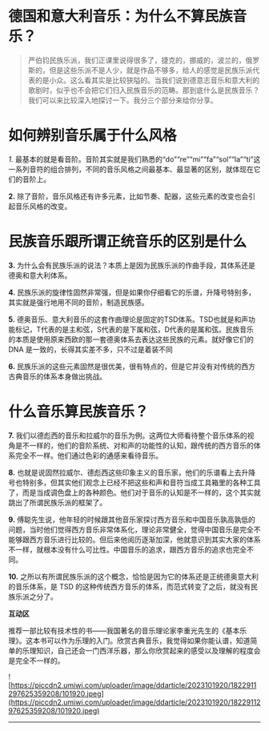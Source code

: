 # 德国和意大利音乐：为什么不算民族音乐？

> 严伯钧民族乐派，我们正课里说得很多了，捷克的，挪威的，波兰的，俄罗斯的，但是这些乐派不是人少，就是作品不够多，给人的感觉是民族乐派代表的是小众。这么看其实是比较狭隘的。当我们说到德意志音乐和意大利的歌剧时，似乎也不会把它们归入民族音乐的范畴。那到底什么是民族音乐？我们可以来比较深入地探讨一下。我分三个部分来给你分享。

# 如何辨别音乐属于什么风格

 *1.* 最基本的就是看音阶。音阶其实就是我们熟悉的“do”“re”“mi”“fa”“sol”“la”“ti”这一系列音符的组合排列，不同的音乐风格之间最基本、最显著的区别，就体现在它们的音阶上。

 **2.** 除了音阶，音乐风格还有许多元素，比如节奏、配器，这些元素的改变也会引起音乐风格的改变。

# 民族音乐跟所谓正统音乐的区别是什么

 **3.** 为什么会有民族乐派的说法？本质上是因为民族乐派的作曲手段，其体系还是德奥和意大利体系。

 **4.** 民族乐派的旋律性固然非常强，但是如果你仔细看它的乐谱，升降号特别多，其实就是强行地用不同的音阶，制造民族感。

 **5.** 德奥音乐、意大利音乐的这套作曲理论是固定的TSD体系。TSD也就是和声功能标记，T代表的是主和弦，S代表的是下属和弦，D代表的是属和弦。民族音乐的本质是使用原来西欧的那一套德奥体系去表达这些民族的元素。就好像它们的 DNA 是一致的，长得其实差不多，只不过是着装不同

 **6.** 民族乐派的这些元素固然是很优美，很有特点的，但是它并没有对传统的西方古典音乐的体系本身做出挑战。

# 什么音乐算民族音乐？

 **7.** 我们以德彪西的音乐和拉威尔的音乐为例。这两位大师看待整个音乐体系的视角是不一样的，他们的音阶系统、对和声的功能性的认知，跟传统的西方音乐的体系完全不一样。他们通过色彩的通感来看待音乐。

 **8.** 也就是说固然拉威尔、德彪西这些印象主义的音乐家，他们的乐谱看上去升降号也特别多，但其实他们观念上已经不把这些和声和音符当成工具箱里的各种工具了，而是当成调色盘上的各种颜色。他们对于音乐的认知是不一样的，这个其实就跳出了所谓民族乐派的框架了。

 **9.** 傅聪先生说，他年轻的时候跟其他音乐家探讨西方音乐和中国音乐孰高孰低的问题，当时他们觉得西方音乐非常体系化，理论非常健全，觉得中国音乐是完全不能够跟西方音乐进行比较的。但后来他阅历逐渐加深，他就意识到其实大家的体系不一样，就根本没有什么可比性。中国音乐的追求，跟西方音乐的追求也完全不同。

 **10.** 之所以有所谓民族乐派的这个概念，恰恰是因为它的体系还是正统德奥意大利的音乐体系，是 TSD 的这种传统西方音乐的体系，而范式转变了之后，就没有民族乐派之分了。

 **互动区**

推荐一部比较有技术性的书——我国著名的音乐理论家李重光先生的《基本乐理》。这本书可以作为乐理的入门。欣赏古典音乐，我觉得如果你能认谱，知道简单的乐理知识，自己还会一门西洋乐器，那么你欣赏起来的感受以及理解的程度会是完全不一样的。

![https://piccdn2.umiwi.com/uploader/image/ddarticle/2023101920/1822911297625359208/101920.jpeg](https://piccdn2.umiwi.com/uploader/image/ddarticle/2023101920/1822911297625359208/101920.jpeg)

---

